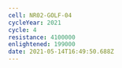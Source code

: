 ```yaml
---
cell: NR02-GOLF-04
cycleYear: 2021
cycle: 4
resistance: 4100000
enlightened: 199000
date: 2021-05-14T16:49:50.688Z
---
```

